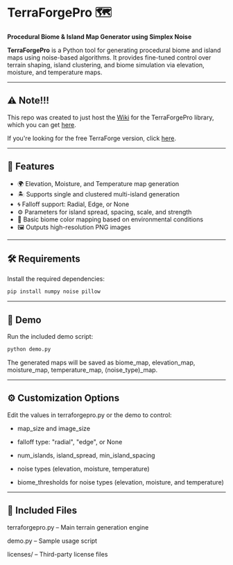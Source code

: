 # TerraForgePro 🗺️
**Procedural Biome & Island Map Generator using Simplex Noise**

**TerraForgePro** is a Python tool for generating procedural biome and island maps using noise-based algorithms. 
It provides fine-tuned control over terrain shaping, island clustering, and biome simulation via elevation, moisture, and temperature maps.

---
## ⚠️ Note!!!
This repo was created to just host the [Wiki](https://github.com/BriannaLadson/TerraForgeProWiki) for the TerraForgePro library, which you can get [here](https://gum.co/u/rwq2bbml).

If you're looking for the free TerraForge version, click [here](https://github.com/BriannaLadson/TerraForge).

---

## 🚀 Features

- 🌍 Elevation, Moisture, and Temperature map generation
- 🏝️ Supports single and clustered multi-island generation
- 🌀 Falloff support: Radial, Edge, or None
- ⚙️ Parameters for island spread, spacing, scale, and strength
- 🌿 Basic biome color mapping based on environmental conditions
- 🖼️ Outputs high-resolution PNG images

---

## 🛠 Requirements

Install the required dependencies:

```bash
pip install numpy noise pillow
```

---

## 🧪 Demo

Run the included demo script:

```bash
python demo.py
```

The generated maps will be saved as biome_map, elevation_map, moisture_map, temperature_map, (noise_type)_map.

---

## ⚙️ Customization Options
Edit the values in terraforgepro.py or the demo to control:

- map_size and image_size

- falloff type: "radial", "edge", or None

- num_islands, island_spread, min_island_spacing

- noise types (elevation, moisture, temperature)

- biome_thresholds for  noise types (elevation, moisture, and temperature)

---

## 📁 Included Files
terraforgepro.py – Main terrain generation engine

demo.py – Sample usage script

licenses/ – Third-party license files
